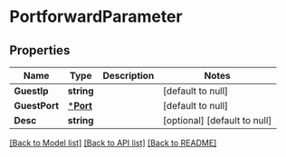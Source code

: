 # PortforwardParameter

## Properties
Name | Type | Description | Notes
------------ | ------------- | ------------- | -------------
**GuestIp** | **string** |  | [default to null]
**GuestPort** | [***Port**](Port.md) |  | [default to null]
**Desc** | **string** |  | [optional] [default to null]

[[Back to Model list]](README.md#documentation-for-models) [[Back to API list]](README.md#documentation-for-api-endpoints) [[Back to README]](README.md)


